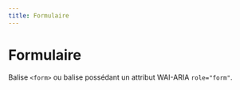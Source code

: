 ```yaml
---
title: Formulaire
---
```


# Formulaire


Balise `<form>` ou balise possédant un attribut WAI-ARIA `role="form"`.
